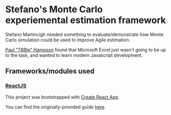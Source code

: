 # Stefano's Monte Carlo experiemental estimation framework

Stefano Martincigh needed something to evaluate/demonstrate how Monte Carlo simulation could be used to improve Agile estimation.

[Paul "TBBle" Hampson](http://www.tbble.org/) found that Microsoft Excel just wasn't going to be up to the task, and wanted to learn modern Javascript development.

## Frameworks/modules used

### [ReactJS](https://reactjs.org)

This project was bootstrapped with [Create React App](https://github.com/facebookincubator/create-react-app).

You can find the originally-provided guide [here](https://github.com/facebookincubator/create-react-app/blob/master/packages/react-scripts/template/README.md).
